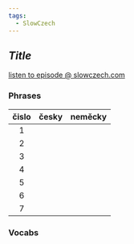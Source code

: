```yaml
---
tags:
  - SlowCzech
---
```


## *Title*
[listen to episode @ slowczech.com]()

### Phrases

| čislo | česky | neměcky |
|:---:| --- | --- |
| 1| | |  
| 2| | | 
| 3| | | 
| 4| | | 
| 5| | |
| 6| | |
| 7| | |

### Vocabs


